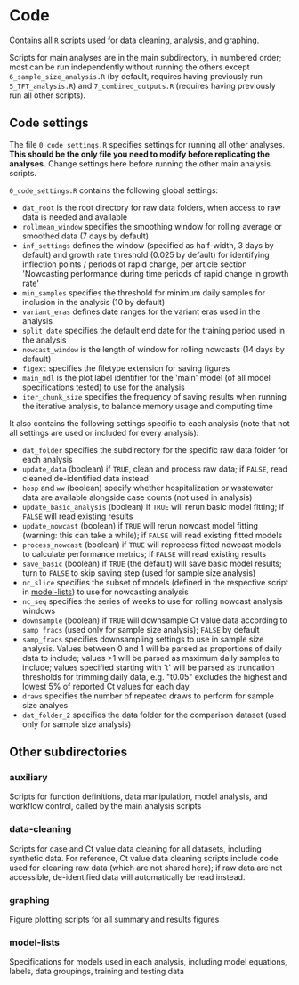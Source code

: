 # Code
Contains all `R` scripts used for data cleaning, analysis, and graphing.

Scripts for main analyses are in the main subdirectory, in numbered order; most can be run independently without running the others except `6_sample_size_analysis.R` (by default, requires having previously run `5_TFT_analysis.R`) and `7_combined_outputs.R` (requires having previously run all other scripts).

## Code settings
The file `0_code_settings.R` specifies settings for running all other analyses. **This should be the only file you need to modify before replicating the analyses.** Change settings here before running the other main analysis scripts.

`0_code_settings.R` contains the following global settings:
- `dat_root` is the root directory for raw data folders, when access to raw data is needed and available
- `rollmean_window` specifies the smoothing window for rolling average or smoothed data (7 days by default)
- `inf_settings` defines the window (specified as half-width, 3 days by default) and growth rate threshold (0.025 by default) for identifying inflection points / periods of rapid change, per article section 'Nowcasting performance during time periods of rapid change in growth rate'
- `min_samples` specifies the threshold for minimum daily samples for inclusion in the analysis (10 by default)
- `variant_eras` defines date ranges for the variant eras used in the analysis
- `split_date` specifies the default end date for the training period used in the analysis
- `nowcast_window` is the length of window for rolling nowcasts (14 days by default)
- `figext` specifies the filetype extension for saving figures
- `main_mdl` is the plot label identifier for the 'main' model (of all model specifications tested) to use for the analysis
- `iter_chunk_size` specifies the frequency of saving results when running the iterative analysis, to balance memory usage and computing time

It also contains the following settings specific to each analysis (note that not all settings are used or included for every analysis):
- `dat_folder` specifies the subdirectory for the specific raw data folder for each analysis
- `update_data` (boolean) if `TRUE`, clean and process raw data; if `FALSE`, read cleaned de-identified data instead
- `hosp` and `ww` (boolean) specify whether hospitalization or wastewater data are available alongside case counts (not used in analysis)
- `update_basic_analysis` (boolean) if `TRUE` will rerun basic model fitting; if `FALSE` will read existing results
- `update_nowcast` (boolean) if `TRUE` will rerun nowcast model fitting (warning: this can take a while); if `FALSE` will read existing fitted models
- `process_nowcast` (boolean) if `TRUE` will reprocess fitted nowcast models to calculate performance metrics; if `FALSE` will read existing results
- `save_basic` (boolean) if `TRUE` (the default) will save basic model results; turn to `FALSE` to skip saving step (used for sample size analysis)
- `nc_slice` specifies the subset of models (defined in the respective script in [model-lists](code/model-lists)) to use for nowcasting analysis
- `nc_seq` specifies the series of weeks to use for rolling nowcast analysis windows
- `downsample` (boolean) if `TRUE` will downsample Ct value data according to `samp_fracs` (used only for sample size analysis); `FALSE` by default
- `samp_fracs` specifies downsampling settings to use in sample size analysis. Values between 0 and 1 will be parsed as proportions of daily data to include; values >1 will be parsed as maximum daily samples to include; values specified starting with 't' will be parsed as truncation thresholds for trimming daily data, e.g. "t0.05" excludes the highest and lowest 5% of reported Ct values for each day
- `draws` specifies the number of repeated draws to perform for sample size analyes
- `dat_folder_2` specifies the data folder for the comparison dataset (used only for sample size analysis)


## Other subdirectories
### auxiliary
Scripts for function definitions, data manipulation, model analysis, and workflow control, called by the main analysis scripts

### data-cleaning
Scripts for case and Ct value data cleaning for all datasets, including synthetic data. For reference, Ct value data cleaning scripts include code used for cleaning raw data (which are not shared here); if raw data are not accessible, de-identified data will automatically be read instead.

### graphing
Figure plotting scripts for all summary and results figures

### model-lists
Specifications for models used in each analysis, including model equations, labels, data groupings, training and testing data
